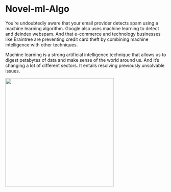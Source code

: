 # Novel-ml-Algo

You’re undoubtedly aware that your email provider detects spam using a machine learning algorithm. Google also uses machine learning to detect and deindex webspam. And that e-commerce and technology businesses like Braintree are preventing credit card theft by combining machine intelligence with other techniques.

Machine learning is a strong artificial intelligence technique that allows us to digest petabytes of data and make sense of the world around us. And it’s changing a lot of different sectors. It entails resolving previously unsolvable issues.

<p>
<img src="https://cdn-images-1.medium.com/max/1600/1*Iz7bCLrPTImnBDOOEyE3LA.png" height=340/>
</p> 
